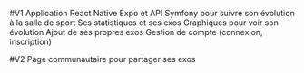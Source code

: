 #V1
Application React Native Expo et API Symfony pour suivre son évolution à la salle de sport
Ses statistiques et ses exos
Graphiques pour voir son évolution
Ajout de ses propres exos
Gestion de compte (connexion, inscription)


#V2
Page communautaire pour partager ses exos

